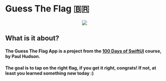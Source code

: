 # Guess The Flag 🇧🇷

<p align="center">
  <img src="https://media.giphy.com/media/DFGbi1JRnVtOJ0GJkS/giphy.gif">
</p>

## What is it about?

#### The Guess The Flag App is a project from the [100 Days of SwiftUI](https://www.hackingwithswift.com/100/swiftui) course, by Paul Hudson.
#### The goal is to tap on the right flag, if you get it right, congrats! If not, at least you learned something new today :)

